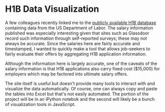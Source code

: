 # H1B Data Visualization

A few colleagues recently linked me to the [publicly available H1B database](http://h1bdata.info/) containing data from the US Department of Labor. The salary information published was especially interesting given that sites such as Glassdoor record such information through self-reported surveys; these may not always be accurate. Since the salaries here are fairly accurate and timestamped, I wanted to quickly make a tool that allows job-seekers to fairly evaluate their offers by aggregating H1B application information.

Although the information here is largely accurate, one of the caveats of the salary information is that H1B applications also carry fixed cost ($15,000) for employers which may be factored into ultimate salary offers. 

The site itself is useful but doesn't provide many tools to interact with and visualize the data automatically. Of course, one can always copy and paste the tables into Excel but that's not easily automated. The portion of the project will be in an iPython notebok and the second will likely be a bunch of visualization tools in JavaScript.
